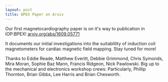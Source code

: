 ```yaml
---
layout: post
title: BPEX Paper on Arxiv
---
```


Our first magnetocardiography paper is on it's way to publication in IOP:BPEX! <a href="https://arxiv.org/abs/1609.05771"> arxiv.org/abs/1609.05771</a>

It documents our initial investigations into the suitablility of induction coil magnetometers for cardiac magnetic field mapping. Stay tuned for more!

Thanks to Eddie Reade, Matthew Everitt, Debbie Grimmond, Chris Symonds, Mira Moran, Sophie Baz Mann, Francis Ridgeon, Nick Pawlowski. Big up to the mechanical and electronics workshop crews: Particularly, Phillip Thornton, Brian Gibbs, Lee Harris and Brian Chesworth.
